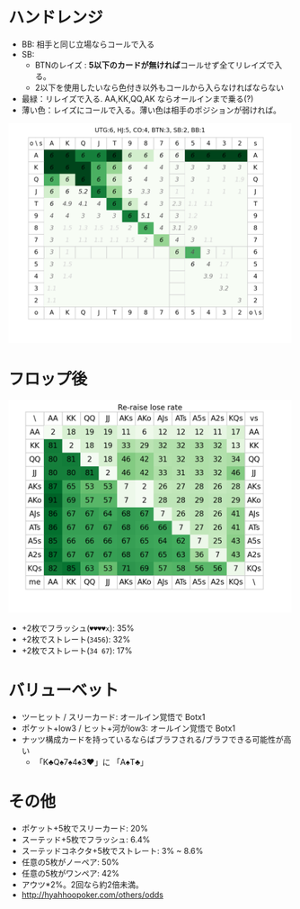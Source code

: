 # ハンドレンジ
- BB: 相手と同じ立場ならコールで入る
- SB:
  - BTNのレイズ : **5以下のカードが無ければ**コールせず全てリレイズで入る。
  - 2以下を使用したいなら色付き以外もコールから入らなければならない
- 最緑：リレイズで入る. AA,KK,QQ,AK ならオールインまで乗る(?)
- 薄い色：レイズにコールで入る。薄い色は相手のポジションが弱ければ。


![](./docs/seat.png)

# フロップ後

![](./docs/reraise-lose.png)

- +2枚でフラッシュ(`♥♥♥♥x`): 35%
- +2枚でストレート(`3456`): 32%
- +2枚でストレート(`34 67`): 17%

# バリューべット
- ツーヒット / スリーカード: オールイン覚悟で Botx1
- ポケット+low3 / ヒット+河がlow3: オールイン覚悟で Botx1
- ナッツ構成カードを持っているならばブラフされる/ブラフできる可能性が高い
  - 「K♣︎Q♠︎7♠︎4♠︎3❤︎」に 「A♠︎T♣︎」


# その他
- ポケット+5枚でスリーカード: 20%
- スーテッド+5枚でフラッシュ: 6.4%
- スーテッドコネクタ+5枚でストレート: 3% ~ 8.6%
- 任意の5枚がノーペア: 50%
- 任意の5枚がワンペア: 42%
- アウツ*2%。2回なら約2倍未満。
- http://hyahhoopoker.com/others/odds
